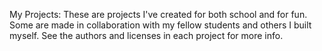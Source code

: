 My Projects:
These are projects I've created for both school and for fun.
Some are made in collaboration with my fellow students and others I built myself. 
See the authors and licenses in each project for more info.
